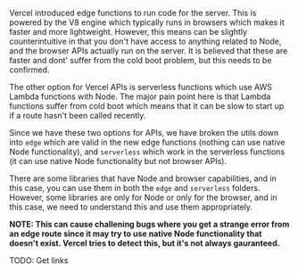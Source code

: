 Vercel introduced edge functions to run code for the server. This is powered by the V8 engine which typically runs in browsers which makes it faster and more lightweight. However, this means can be slightly counterintuitive in that you don't have access to anything related to Node, and the browser APIs actually run on the server. It is believed that these are faster and dont' suffer from the cold boot problem, but this needs to be confirmed.

The other option for Vercel APIs is serverless functions which use AWS Lambda functions with Node. The major pain point here is that Lambda functions suffer from cold boot which means that it can be slow to start up if a route hasn't been called recently.

Since we have these two options for APIs, we have broken the utils down into `edge` which are valid in the new edge functions (nothing can use native Node functionality), and `serverless` which work in the serverless functions (it can use native Node functionality but not browser APIs).

There are some libraries that have Node and browser capabilities, and in this case, you can use them in both the `edge` and `serverless` folders. However, some libraries are only for Node or only for the browser, and in this case, we need to understand this and use them appropriately.

**NOTE: This can cause challening bugs where you get a strange error from an edge route since it may try to use native Node functionality that doesn't exist. Vercel tries to detect this, but it's not always gauranteed.**

TODO: Get links